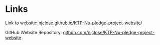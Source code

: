 # Links
Link to website: [njclose.github.io/KTP-Nu-pledge-project-website/](https://njclose.github.io/KTP-Nu-pledge-project-website/)

GitHub Website Repository: [github.com/njclose/KTP-Nu-pledge-project-website](https://github.com/njclose/KTP-pledge-project-website)
